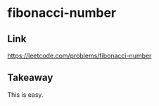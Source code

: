 # fibonacci-number

## Link

https://leetcode.com/problems/fibonacci-number

## Takeaway

This is easy.
